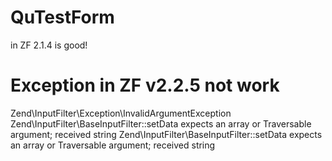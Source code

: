 QuTestForm
==========

in ZF 2.1.4 is good!

Exception in ZF v2.2.5 not work
==========
Zend\InputFilter\Exception\InvalidArgumentException
Zend\InputFilter\BaseInputFilter::setData expects an array or Traversable argument; received string
Zend\InputFilter\BaseInputFilter::setData expects an array or Traversable argument; received string